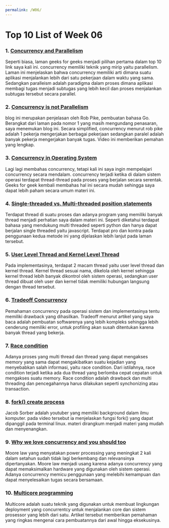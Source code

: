 ```yaml
---
permalink: /W06/
---
```


# Top 10 List of Week 06

### 1. [Concurrency and Parallelism](https://www.geeksforgeeks.org/difference-between-concurrency-and-parallelism/)
Seperti biasa, laman geeks for geeks menjadi pilihan pertama dalam top 10 link saya kali ini. concurrency memiliki teknik yang mirip yaitu parallelism. Laman ini menjelaskan bahwa concurrency memiliki arti dimana suatu aplikasi menjalankan lebih dari satu pekerjaan dalam waktu yang sama. Sedangkan paralleism adalah paradigma dalam proses dimana aplikasi membagi tugas menjadi subtugas yang lebih kecil dan proses menjalankan subtugas tersebut secara parallel.

### 2. [Concurrency is not Parallelism](https://blog.heroku.com/concurrency_is_not_parallelism)
blog ini merupakan penjelasan oleh Rob Pike, pembuatan bahasa Go. Berangkat dari laman pada nomor 1 yang masih mengundang penasaran, saya menemukan blog ini. Secara simplified, concurrency menurut rob pike adalah 1 pekerja mengerjakan berbagai pekerjaan sedangkan paralel adalah banyak pekerja mengerjakan banyak tugas. Video ini memberikan pemahan yang lengkap.

### 3. [Concurrency in Operating System](https://www.geeksforgeeks.org/concurrency-in-operating-system/)
Lagi lagi membahas concurrency, tetapi kali ini saya ingin mempelajari concurrency secara mendalam. concurrency terjadi ketika di dalam sistem operasi terdapat thread-thread pada proses yang berjalan secara serentak. Geeks for geek kembali membahas hal ini secara mudah sehingga saya dapat lebih paham secara umum materi ini.

### 4. [Single-threaded vs. Multi-threaded position statements](https://www.ele.uri.edu/CARD/statements/threaded.html)
Terdapat thread di suatu proses dan adanya program yang memiliki banyak thread menjadi perhatian saya dalam materi ini. Seperti diketahui terdapat bahasa yang mendukung multi threaded seperti python dan hanya dapat berjalan single threaded yaitu javascript. Terdapat pro dan kontra pada penggunaan kedua metode ini yang dijelaskan lebih lanjut pada laman tersebut.

### 5. [User Level Thread and Kernel Level Thread](https://www.tutorialspoint.com/user-level-threads-and-kernel-level-threads)
Pada implementasinya, terdapat 2 macam thread yaitu user level thread dan kernel thread. Kernel thread sesuai nama, dikelola oleh kernel sehingga kernel thread lebih banyak dikontrol oleh sistem operasi, sedangkan user thread dibuat oleh user dan kernel tidak memiliki hubungan langsung dengan thread tersebut.

### 6. [Tradeoff Concurrency](https://sceweb.uhcl.edu/helm/RationalUnifiedProcess/process/workflow/ana_desi/co_cncry.htm)
Pemahaman concurrency pada operasi sistem dan implementasinya tentu memiliki drawback yang dihasilkan. Tradeoff menurut artikel yang saya baca adalah pembuatan softwarenya yang lebih kompleks sehingga lebih cenderung memiliki error, untuk profiling akan susah ditentukan karena banyak thread yang bekerja.

### 7. [Race condition](https://www.baeldung.com/cs/race-conditions)
Adanya proses yang multi thread dan thread yang dapat mengakses memory yang sama dapat mengakibatkan suatu kejadian yang menyebabkan salah informasi, yaitu race condition. Dari istilahnya, race condition terjadi ketika ada dua thread yang berlomba cepat cepatan untuk mengakses suatu memory. Race condition adalah drawback dan multi threading dan pencegahannya harus dilakukan seperti synchonizing atau transaction.

### 8. [fork() create process](https://www.youtube.com/watch?v=ss1-REMJ9GA&ab_channel=JacobSorber)
Jacob Sorber adalah youtuber yang memiliki background dalam ilmu komputer. pada video tersebut ia menjelaskan fungsi fork() yang dapat dipanggil pada terminal linux. materi dirangkum menjadi materi yang mudah dan menyenangkan.

### 9. [Why we love concurrency and you should too](https://hackernoon.com/why-we-love-concurrency-and-you-should-too-c64c2d08a059)
Moore law yang menyatakan power processing yang meningkat 2 kali dalam setahun sudah tidak lagi berkembang dan relevansinya dipertanyakan. Moore law menjadi usang karena adanya concurrency yang dapat memaksimalkan hardware yang digunakan oleh sistem operasi. Adanya concurrency memicu penggunaan yang melebihi kemampuan dan dapat menyelesaikan tugas secara bersamaan.

### 10. [Multicore programming](https://www.tutorialspoint.com/what-is-multicore-programming)
Multicore adalah suatu teknik yang digunakan untuk membuat lingkungan deployment yang concurrentcy untuk menjalankan core dan sistem prosessor yang lebih dari satu. Artikel tersebut memberikan pemahaman yang ringkas mengenai cara pembuatannya dari awal hingga eksekusinya.